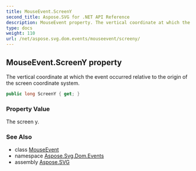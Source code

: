 ```yaml
---
title: MouseEvent.ScreenY
second_title: Aspose.SVG for .NET API Reference
description: MouseEvent property. The vertical coordinate at which the event occurred relative to the origin of the screen coordinate system
type: docs
weight: 110
url: /net/aspose.svg.dom.events/mouseevent/screeny/
---
```

## MouseEvent.ScreenY property

The vertical coordinate at which the event occurred relative to the origin of the screen coordinate system.

```csharp
public long ScreenY { get; }
```

### Property Value

The screen y.

### See Also

* class [MouseEvent](../)
* namespace [Aspose.Svg.Dom.Events](../../mouseevent/)
* assembly [Aspose.SVG](../../../)
